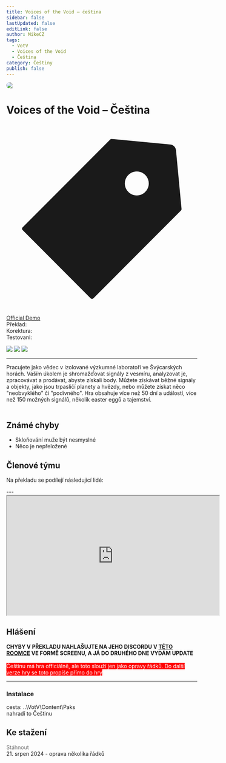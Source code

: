 ```yaml
---
title: Voices of the Void – čeština
sidebar: false
lastUpdated: false
editLink: false
author: MikeCZ
tags:
  - VotV
  - Voices of the Void
  - Čeština
category: Češtiny
publish: false
---
```

<script setup lang="ts">
const people = {
  lead: [
    { name: "MikeCZ", role: "Vedení projektu"}
  ],
  l10n: [
    { name: "Hopes", role: "Překlad"},
    { name: "Redpomp55", role: "Překlad"},
    { name: "Metroxx", role: "Překlad"},
    { name: "Hopes", role: "Korektura"},
  ],
  support: [
    { name: "termit", role: "Technika, fonty"},
  ],
  partners: [
    { name: "RTHWLDN", role: "Mediální partner", url: "https://rothwellden.art"},
    { name: "Sterakdary", role: "Promo", url: "https://sterakdary.cz"}
  ]
};
</script>

<div style="border-radius: 16px; overflow: hidden; margin-bottom: 16px;">
  <img src="https://cdn2.steamgriddb.com/hero_thumb/217831965d021a41b6d1c8525748d334.jpg">
</div> 

# Voices of the Void – Čeština 
<div class="page-tag-info" aria-label="Tag🏷" data-balloon-pos="up">
<svg xmlns="http://www.w3.org/2000/svg" class="icon tag-icon" viewBox="0 0 1024 1024" fill="currentColor" aria-label="tag icon" name="tag"><path d="M939.902 458.563L910.17 144.567c-1.507-16.272-14.465-29.13-30.737-30.737L565.438 84.098h-.402c-3.215 0-5.726 1.005-7.634 2.913l-470.39 470.39a10.004 10.004 0 000 14.164l365.423 365.424c1.909 1.908 4.42 2.913 7.132 2.913s5.223-1.005 7.132-2.913l470.39-470.39c2.01-2.11 3.014-5.023 2.813-8.036zm-240.067-72.121c-35.458 0-64.286-28.828-64.286-64.286s28.828-64.285 64.286-64.285 64.286 28.828 64.286 64.285-28.829 64.286-64.286 64.286z"></path></svg>
<div style="max-width: 600px" class="tag-custom page-tag-item">
<a href="" class="tyrkys">
<el-tag type="warning" effect="light">Official</el-tag>
</a>
<a href="" class="purple">
<el-tag type="warning" effect="light">Demo</el-tag>
</a></div></div> 

<div class="stavpr prog-custom" style="display: flex; align-items: center; column-gap: 12px">
  <div class="infopr">Překlad:</div>
  <div class="progpr" style="flex: 1"><el-progress :percentage="100" :stroke-width="18" :text-inside="true" status="success" striped /></div>
</div>
<div class="stavpr prog-custom" style="display: flex; align-items: center; column-gap: 12px">
  <div class="infopr">Korektura:</div>
  <div class="progpr" style="flex: 1"><el-progress :percentage="85" :stroke-width="18" :text-inside="true" status="warning" striped /></div>
</div>
<div class="stavpr prog-custom" style="display: flex; align-items: center; column-gap: 12px">
  <div class="infopr">Testovani:</div>
  <div class="progpr" style="flex: 1"><el-progress :percentage="85" :stroke-width="18" :text-inside="true" status="primary" striped /></div>
</div>
    
![](https://img.shields.io/badge/herní%20klient-itch.io-grey?style=for-the-badge) 
![](https://img.shields.io/badge/verze%20hry-0.8.1-grey?style=for-the-badge) 
![](https://img.shields.io/badge/verze%20překladu-0.8.1-red?style=for-the-badge&labelColor=red)

------------
Pracujete jako vědec v izolované výzkumné laboratoři ve Švýcarských horách. Vaším úkolem je shromažďovat signály z vesmíru, analyzovat je, zpracovávat a prodávat, abyste získali body. Můžete získávat běžné signály a objekty, jako jsou trpasličí planety a hvězdy, nebo můžete získat něco "neobvyklého" či "podivného". Hra obsahuje více než 50 dní a událostí, více než 150 možných signálů, několik easter eggů a tajemství.<br /><br />

## Známé chyby
- Skloňování muže být nesmyslné
- Něco je nepřeložené 

## Členové týmu

Na překladu se podílejí následující lidé:

<PTeamMembers :members="people.lead" />

<PTeamMembers :members="people.l10n" />

<PTeamMembers :members="people.support" />

<PTeamMembers :members="people.partners" />
---
<div class="video-container">
<iframe width="560" height="315" src="https://www.youtube.com/embed/videoseries?si=63Jv5EeacLCH1Y1J&amp;list=PLDyEBUIwzAFAVOYZCfhwj9IQhT1xPI_0T" frameborder="1" allow="accelerometer; autoplay; clipboard-write; encrypted-media; gyroscope; picture-in-picture" allowfullscreen></iframe>
</div>

## Hlášení
**CHYBY V PŘEKLADU NAHLAŠUJTE NA JEHO DISCORDU V [TÉTO ROOMCE](https://discord.com/channels/512287844258021376/1213827086708379688) VE FORMĚ SCREENU, A JÁ DO DRUHÉHO DNE VYDÁM UPDATE**
<br><br>
<span style="background:red;color:white;">Češtinu má hra officiálně, ale toto slouží jen jako opravy řádků. Do další verze hry se toto propíše přímo do hry</span>

---
### Instalace
cesta: ..\VotV\Content\Paks <br />
nahradí to Češtinu

## Ke stažení
<a target="_self" class="disabled">Stáhnout</a> <br>
21. srpen 2024 - oprava několika řádků

<el-divider />
<!-- https://www.dropbox.com/scl/fi/ktf9o7xv1obk74z3thyqo/VotV_Czech.7z?rlkey=qtgj5tggxnej92s8bgm5qxqms&st=ncz80j55&dl=1 -->

<style>
.disabled{
  pointer-events: none;
  cursor: not-allowed;
  opacity: 0.6;
}
</style>


